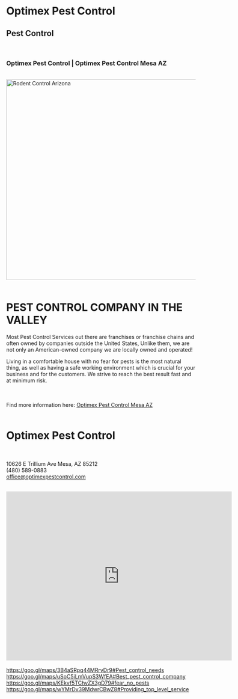 <div class="mbr-container">

<h1>Optimex Pest Control
</h1>
<h2>
Pest Control</h2><br>
<h3>Optimex Pest Control | Optimex Pest Control Mesa AZ</h3>
</div>
<br>
<img width="800" height="534" src="https://optimexpestcontrol.com/wp-content/uploads/2021/03/why-choose-us-1024x683.jpg" class="attachment-large size-large" alt="Rodent Control Arizona" loading="lazy" srcset="https://optimexpestcontrol.com/wp-content/uploads/2021/03/why-choose-us-1024x683.jpg 1024w, https://optimexpestcontrol.com/wp-content/uploads/2021/03/why-choose-us-300x200.jpg 300w, https://optimexpestcontrol.com/wp-content/uploads/2021/03/why-choose-us-768x512.jpg 768w, https://optimexpestcontrol.com/wp-content/uploads/2021/03/why-choose-us-1536x1024.jpg 1536w, https://optimexpestcontrol.com/wp-content/uploads/2021/03/why-choose-us-2048x1365.jpg 2048w, https://optimexpestcontrol.com/wp-content/uploads/2021/03/why-choose-us-1568x1045.jpg 1568w" sizes="(max-width: 800px) 100vw, 800px">
 <br> <br>
<h1>PEST CONTROL COMPANY IN THE VALLEY</h1>
<p>
  Most Pest Control Services out there are franchises or franchise chains and often owned by companies outside the United States, Unlike them, we are not only an American-owned company we are locally owned and operated!

  Living in a comfortable house with no fear for pests is the most natural thing, as well as having a safe working environment which is crucial for your business and for the customers. We strive to reach the best result fast and at minimum risk.
</p>
<br><br>Find more information here: <a href="https://optimexpestcontrol.com/">Optimex Pest Control Mesa AZ</a><br><br>

<h1>Optimex Pest Control</h1><br>

10626 E Trillium Ave Mesa, AZ 85212<br>
(480) 589-0883<br>
office@optimexpestcontrol.com<br><br>
<iframe src="https://www.google.com/maps/embed?pb=!1m18!1m12!1m3!1d5395.410573167604!2d-111.60784565113438!3d33.31672957745133!2m3!1f0!2f0!3f0!3m2!1i1024!2i768!4f13.1!3m3!1m2!1s0x872bb393247ff6b3%3A0x2ee06213c2a9ece!2sOptimex%20Pest%20Control%20Mesa%20AZ!5e0!3m2!1sen!2sus!4v1629775541220!5m2!1sen!2sus" width="600" height="450" style="border:0;" allowfullscreen="" loading="lazy"></iframe>
<br>
<br>
<a href="https://goo.gl/maps/3B4aSRpq44MRrvDr9#Pest_control_needs">https://goo.gl/maps/3B4aSRpq44MRrvDr9#Pest_control_needs<br>
<a href="https://goo.gl/maps/uSoC5iLmVupS3WfEA#Best_pest_control_company">https://goo.gl/maps/uSoC5iLmVupS3WfEA#Best_pest_control_company<br>
<a href="https://goo.gl/maps/KEkvf5TChvZX3gD79#fear_no_pests">https://goo.gl/maps/KEkvf5TChvZX3gD79#fear_no_pests<br>
<a href="https://goo.gl/maps/wYMrDv39MdwrCBwZ8#Providing_top_level_service">https://goo.gl/maps/wYMrDv39MdwrCBwZ8#Providing_top_level_service<br>

<br><br><br><br>
  </div>
